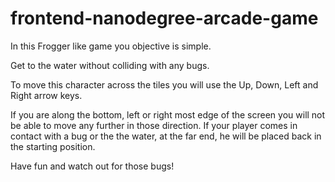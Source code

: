 frontend-nanodegree-arcade-game
===============================

In this Frogger like game you objective is simple.

Get to the water without colliding with any bugs.

To move this character across the tiles you will use the Up, Down, Left and Right arrow keys.

If you are along the bottom, left or right most edge of the screen you will not be able to move any further in those direction. If your player comes in contact with a bug or the the water, at the far end, he will be placed back in the starting position.

Have fun and watch out for those bugs!